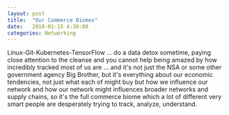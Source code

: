 ```yaml
---
layout: post
title:  "Our Commerce Biomes"
date:   2018-01-15 4:30:00
categories: Networking
---
```


Linux-Git-Kubernetes-TensorFlow ... do a data detox sometime, paying close attention to the cleanse and you cannot help being amazed by how incredibly tracked most of us are ... and it's not just the NSA or some other government agency Big Brother, but it's everything about our economic tendencies, not just what each of might buy but how we influence our network and how our network might influences broader networks and supply chains, so it's the full commerce biome which a lot of different very smart people are desperately trying to track, analyze, understand.
